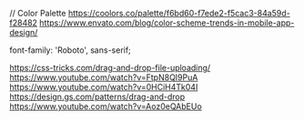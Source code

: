 //
Color Palette
https://coolors.co/palette/f6bd60-f7ede2-f5cac3-84a59d-f28482
https://www.envato.com/blog/color-scheme-trends-in-mobile-app-design/

 
font-family: 'Roboto', sans-serif;

https://css-tricks.com/drag-and-drop-file-uploading/
https://www.youtube.com/watch?v=FtpN8QI9PuA
https://www.youtube.com/watch?v=0HCiH4Tk04I
https://design.gs.com/patterns/drag-and-drop
https://www.youtube.com/watch?v=Aoz0eQAbEUo